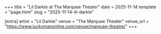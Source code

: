 +++
title = "Lil Darkie at The Marquee Theater"
date = 2025-11-14
template = "page.html"
slug = "2025-11-14-lil-darkie"

[extra]
artist = "Lil Darkie"
venue = "The Marquee Theater"
venue_url = "https://www.luckymanonline.com/venue/marquee-theatre/"
+++
